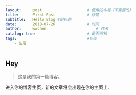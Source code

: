 ```yaml
---
layout:     post   				    # 使用的布局（不需要改）
title:      First Post 				# 标题 
subtitle:   Hello Blog #副标题
date:       2018-07-26 				# 时间
author:     wwchen 						# 作者
catalog: true 						# 是否归档
tags:								#标签
    - 生活
---
```


## Hey
>这是我的第一篇博客。

进入你的博客主页，新的文章将会出现在你的主页上.

